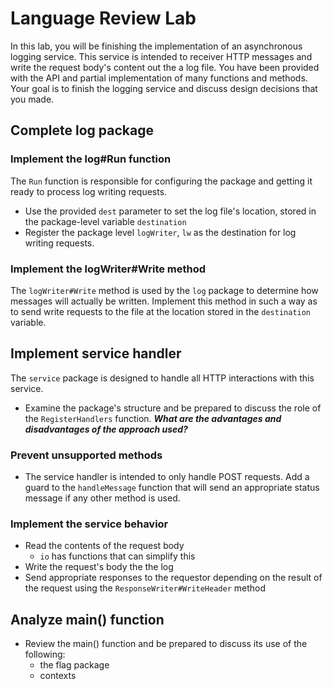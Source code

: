 # Language Review Lab

In this lab, you will be finishing the implementation of an asynchronous logging service. This service is intended to receiver HTTP messages and write the request body's content out the a log file. You have been provided with the API and partial implementation of many functions and methods. Your goal is to finish the logging service and discuss design decisions that you made.

## Complete log package

### Implement the log#Run function

The `Run` function is responsible for configuring the package and getting it ready to process log writing requests.

* Use the provided `dest` parameter to set the log file's location, stored in the package-level variable `destination`
* Register the package level `logWriter`, `lw` as the destination for log writing requests.

### Implement the logWriter#Write method

The `logWriter#Write` method is used by the `log` package to determine how messages will actually be written. Implement this method in such a way as to send write requests to the file at the location stored in the `destination` variable.

## Implement service handler

The `service` package is designed to handle all HTTP interactions with this service. 

* Examine the package's structure and be prepared to discuss the role of the `RegisterHandlers` function. ***What are the advantages and disadvantages of the approach used?***

### Prevent unsupported methods

* The service handler is intended to only handle POST requests. Add a guard to the `handleMessage` function that will send an appropriate status message if any other method is used.

### Implement the service behavior

* Read the contents of the request body
    * `io` has functions that can simplify this
* Write the request's body the the log
* Send appropriate responses to the requestor depending on the result of the request using the `ResponseWriter#WriteHeader` method


## Analyze main() function
* Review the main() function and be prepared to discuss its use of the following:
    * the flag package
    * contexts
